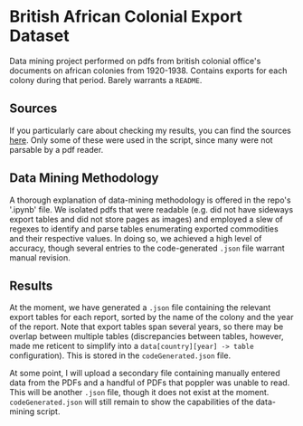 # British African Colonial Export Dataset
Data mining project performed on pdfs from british colonial office's documents on african colonies from 1920-1938. Contains exports for each colony during that period. Barely warrants a `README`.

## Sources

If you particularly care about checking my results, you can find the sources [here](https://archive.org/search.php?query=creator%3A%22Great+Britain.+Colonial+Office%22&and%5B%5D=year%3A%221938%22&and%5B%5D=year%3A%221937%22&and%5B%5D=year%3A%221936%22&and%5B%5D=year%3A%221935%22&and%5B%5D=year%3A%221934%22&and%5B%5D=year%3A%221933%22&and%5B%5D=year%3A%221932%22&and%5B%5D=year%3A%221931%22&and%5B%5D=year%3A%221930%22&and%5B%5D=year%3A%221929%22&and%5B%5D=year%3A%221927%22&and%5B%5D=year%3A%221922%22&and%5B%5D=year%3A%221921%22&and%5B%5D=year%3A%221920%22&page=2). Only some of these were used in the script, since many were not parsable by a pdf reader.


## Data Mining Methodology

A thorough explanation of data-mining methodology is offered in the repo's '.ipynb' file. We isolated pdfs that were readable (e.g. did not have sideways export tables and did not store pages as images) and employed a slew of regexes to identify and parse tables enumerating exported commodities and their respective values. In doing so, we achieved a high level of accuracy, though several entries to the code-generated `.json` file warrant manual revision.

## Results

At the moment, we have generated a `.json` file containing the relevant export tables for each report, sorted by the name of the colony and the year of the report. Note that export tables span several years, so there may be overlap between multiple tables (discrepancies between tables, however, made me reticent to simplify into a `data[country][year] -> table` configuration). This is stored in the `codeGenerated.json` file.

At some point, I will upload a secondary file containing manually entered data from the PDFs and a handful of PDFs that poppler was unable to read. This will be another `.json` file, though it does not exist at the moment. `codeGenerated.json`  will still remain to show the capabilities of the data-mining script.

